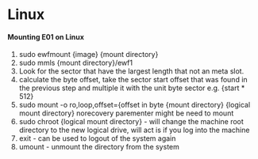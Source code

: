# Linux







#### Mounting E01 on Linux

1. sudo ewfmount {image} {mount directory}
2. sudo mmls {mount directory}/ewf1
3. Look for the sector that have the largest length that not an meta slot.
4. calculate the byte offset, take the sector start offset that was found in the previous step and multiple it with the unit byte sector e.g. {start \* 512}
5. sudo mount -o ro,loop,offset={offset in byte {mount directory} {logical mount directory} norecovery parementer might be need to mount
6. sudo chroot {logical mount directory} - will change the machine root directory to the new logical drive, will act is if you log into the machine
7. exit - can be used to logout of the system again
8. umount - unmount the directory from the system
